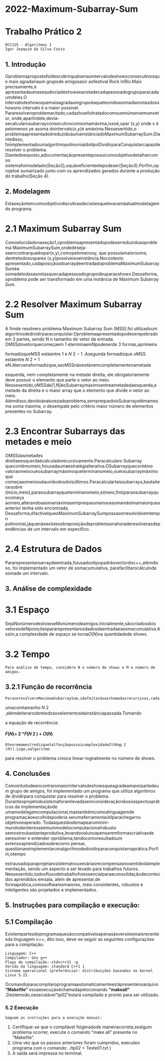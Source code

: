 # 2022-Maximum-Subarray-Sum

# Trabalho Prático 2

```
DCC215 - Algoritmos 1
Igor Joaquim da Silva Costa
```
## 1. Introdução

Oproblemapropostofoidescobrirqualseriaointervalodeshowsconsecutivosque
mais agradariaum grupode amigosaoir aofestival Rock InRio.Mais precisamente,é
apresentadaumasequênciadeshowseanotadecadapessoadogrupoparacadaumdeles.O
intervalodeshowsquemaisagradaumgrupoéaqueleondeasomadasnotasdosshowsno
intervalo é a maior possível.
Pararesolveroproblemacitado,cadashowfoitratadocomoumnúmeroemumvetor,
onde,apartirdele,devia-secalcularosubarrayconsecutivocomsomamáxima,issoé,opar
(x,y) onde x é pelomenos ye asoma dointervalo(x,y)é amáxima.Nessesentido,o
problemaapresentadoéreduzidoàumainstânciadoMaximumSubarraySum.Diantedisso,
foiimplementadoumalgoritmopolinomialdotipoDividirparaConquistarcapazderesolver
o problema.
Diantedoexposto,adocumentaçãopresentepossuicomoobjetivodetalharcomoo
sistemafoimodelado(Seção2),oquãoeficienteelepodeser(Seção3).Porfim,oprojetoé
sumarizado junto com os aprendizados gerados durante a produção do trabalho(Seção 4).

## 2. Modelagem

Estaseçãotemcomoobjetivodiscutirasdecisõesquelevaramàatualmodelagemdo
programa.

# 2.1 Maximum Subarray Sum

Comoelucidadonaseção1,oproblemaapresentadopodeserreduzidoaoproblema
MaximumSubarraySum,ondedeseja-seencontrarqualéopar(x,y),comxpelomenosy,
que possuiamaiorsoma, dentretodosospares (x,y)possíveisnainstância.Nocontexto
apresentado,cadaposiçãoxdoarraydeentradadoproblemaMaximumSubarraySuméa
somadetodasasnotasquecadapessoadogrupodeuparaoshowx.Dessaforma,oproblema
pode ser transformado em uma instância de Maximum Subarray Sum.


# 2.2 Resolver Maximum Subarray Sum

A fimde resolvero problema Maximum Subarray Sum (MSS),foi utilizadoum
algoritmodedividirparaconquistar.Oproblemaapresentadopodeserquebradoem 3 partes,
sendo N o tamanho do vetor da entrada.
OMSSdovetorquecomeçaem 1 eterminaemNpodeserde 3 formas,aprimeira

formadizqueMSS estáentre 1 e 𝑁 2 − 1 .Asegunda formadizque oMSS estáentre
𝑁 2 + 1 eN.Aterceiraformadizque,seoMSSnãoestánemcompletamentenametade

esquerda, nem completamente na metade direita, ele obrigatoriamente deve possuir o
elemento que parte o vetor ao meio.
Nessesentido,oMSSde[1,N]éoSubarraymáximoentreametadedaesquerda,a
metade da direita e o maior array que o elemento que divide o vetor ao meio.
Alémdisso,devidoànaturezadoproblema,semprequedoisSubarraystêmamesma
soma máxima, o desempate pelo critério maior número de elementos presentes no Subarray.

# 2.3 Encontrar Subarrays das metades e meio

OMSSdasmetades direitaeesquerdaécalculadorecursivamente.Paracalcularo
Subarray quecontémomeio,foiusadaumaestratégiaiterativa.OSubarrayquecontémo
valoraomeioouéosubarraymáximoqueterminanomeio,ouéosubarraymáximoque
começaaomeioouéauniãodosdoisúltimos.Paracalculartaissubarrays,bastaiterarsobre
(início,meio),paraosubarrayqueterminanomeio,e(meio,fim)paraosubarrayquecomeça
aomeio,alterandoasomamáximasemprequeumanovasomamáximamaiorqueaanterior
tenha sido encontrada.
Dessaforma,éfactívelqueoMaximumSubarraySumpossaserresolvidoemtempo
polinomial,jáquenãoexistesobreposiçãodeproblemasnahoraderesolverasdependências
de um intervalo em específico.

# 2.4 Estrutura de Dados

Pararepresentaroarraydeentrada,foiusadootipopadrãovectordoc++,alémdisso,
foi implementado um vetor de somacumulativa, parafacilitarocálculoda somade um
intervalo.


## 3. Análise de complexidade

# 3.1 Espaço

SejaNonúmerodeshowseMonúmerodeamigos.Inicialmente,sãocriadosdois
vetoresdeNposiçõespararepresentarosdadosdaentradaeasomacumulativa.Assim,a
complexidade de espaço se torna𝑂(𝑁)na quantidadede shows.

# 3.2 Tempo

```
Para análise de tempo, considere N o número de shows e M o número de amigos.
```
## 3.2.1 Função de recorrência

```
ParaseresolveroMaximumSubarraySum,sãofeitasduaschamadasrecursivas,cada
```
umacomtamanho 𝑁 2 ,alémdeiterarsobretodososelementosdainstânciapassada.Tomando

a equação de recorrência:

#### 𝐹(𝑁)= 2 *𝐹(𝑁 2 ) + 𝑂(𝑁)

```
Oteoremamestredizquetalfunçãopossuicomplexidade𝑂(𝑁𝑙𝑜𝑔 2 (𝑁)).Logo,oalgoritmo
```
para resolver o problema cresce linear-lognalmente no número de shows.

## 4. Conclusões

Comointuitodeencontraromaiorintervalodeshowsqueagradeamaiorpartedeum
grupo de amigos, foi implementado um programa que utiliza algoritmos de dividirpara
conquistar para resolver o problema.
Duranteoprojetodosistemaforamlevadasemconsideraçãonãosóaspectospráticos
da implementaçãode umamodelagemcomputacional,mastambémcomoalinguagemde
programaçãoescolhidapoderia serumaferramentaútilparachegarno objetivoesperado.
Todaaquestãodemapearummini-mundodeinteresseemummodelocomputacionalrobusto
semostroubastanteprodutiva,levandooalunoapensaremformascriativasde seresolver e
entender oproblema,tendocomoresultadoum extensoaprendizadosobrecomo pensar,
questionareimplementarumalgoritmodedividirparaconquistarnaprática.Porfim,otempo


extrausadoparaprojetarosistematrouxeváriasrecompensasnosentidodaimplementação,
sendo um aspecto a ser levado para trabalhos futuros.
Nessesentido,todoofluxodetrabalhofoiessencialparaaconsolidaçãodeconteúdos
aprendidos emsala, além de apresentar,de formaprática,comosoftwaresmaiores, mais
consistentes, robustos e inteligentes são projetados e implementados.

## 5. Instruções para compilação e execução:

## 5.1 Compilação

Existempartesdoprogramaquesãocompatíveisapenasàsversõesmaisrecentesda
linguagem c++, dito isso, deve-se seguir as seguintes configurações para a compilação:

```
Linguagem: C++
Compilador: Gnu g++
Flags de compilação:-std=c++11 -g
Versão da linguagem: standard C++1 1
Sistema operacional (preferência): distribuições baseadas no kernel Linux 5.15.
```
Ocomandoparacompilaroprogramaautomaticamenteestápresentenoarquivo **“Makefile”**
esuaexecuçãoéchamadapelocomando **“makeall”** .Destemodo,oexecutável“tp02”estará
compilado e pronto para ser utilizado.

### 5.2 Execução

```
Seguem as instruções para a execução manual:
```
1. Certifique-se que o compilável foigeradode maneiracorreta,sealgum problema
    ocorrer, execute o comando “make all” presente no “Makefile”.
2. Uma vez que os passos anteriores foram cumpridos, executeo programa com o
    comando: ./tp02 < Teste01.txt )
3. A saída será impressa no terminal.


